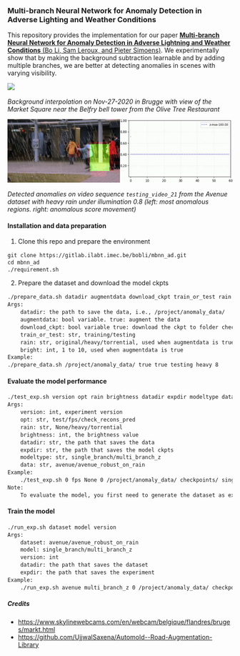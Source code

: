 ### Multi-branch Neural Network for Anomaly Detection in Adverse Lighting and Weather Conditions

This repository provides the implementation for our paper [**Multi-branch Neural Network for Anomaly Detection in Adverse Lightning and Weather Conditions** (Bo Li, Sam Leroux, and Pieter Simoens)](). We experimentally show that by making the background subtraction learnable and by adding multiple branches, we are better at detecting anomalies in scenes with varying visibility.

![](imgs/bg_interpolation.gif)

*Background interpolation on Nov-27-2020 in Brugge with view of the Market Square near the Belfry bell tower from the Olive Tree Restaurant*

![](imgs/anomaly_detection.gif)

*Detected anomalies on video sequence `testing_video_21` from the Avenue dataset with heavy rain under illumination 0.8 (left: most anomalous regions. right: anomalous score movement)*

#### Installation and data preparation
1. Clone this repo and prepare the environment
```
git clone https://gitlab.ilabt.imec.be/bobli/mbnn_ad.git
cd mbnn_ad
./requirement.sh
```
2. Prepare the dataset and download the model ckpts
```bash
./prepare_data.sh datadir augmentdata download_ckpt train_or_test rain bright
Args:
	datadir: the path to save the data, i.e., /project/anomaly_data/
	augmentdata: bool variable. true: augment the data
	download_ckpt: bool variable true: download the ckpt to folder checkpoints/
	train_or_test: str, training/testing
	rain: str, original/heavy/torrential, used when augmentdata is true
	bright: int, 1 to 10, used when augmentdata is true
Example:
./prepare_data.sh /project/anomaly_data/ true true testing heavy 8
```
#### Evaluate the model performance
```bash
./test_exp.sh version opt rain brightness datadir expdir modeltype data 
Args:
	version: int, experiment version 
	opt: str, test/fps/check_recons_pred
	rain: str, None/heavy/torrential
	brightness: int, the brightness value
	datadir: str, the path that saves the data
	expdir: str, the path that saves the model ckpts
	modeltype: str, single_branch/multi_branch_z
	data: str, avenue/avenue_robust_on_rain
Example:
	./test_exp.sh 0 fps None 0 /project/anomaly_data/ checkpoints/ single_branch avenue
Note:
	To evaluate the model, you first need to generate the dataset as explained in the previous step
```

#### Train the model
```bash
./run_exp.sh dataset model version 
Args:
	dataset: avenue/avenue_robust_on_rain
	model: single_branch/multi_branch_z
	version: int
	datadir: the path that saves the dataset 
	expdir: the path that saves the experiment
Example:
	./run_exp.sh avenue multi_branch_z 0 /project/anomaly_data/ checkpoints/
```

##### Credits
- https://www.skylinewebcams.com/en/webcam/belgique/flandres/bruges/markt.html
- https://github.com/UjjwalSaxena/Automold--Road-Augmentation-Library 